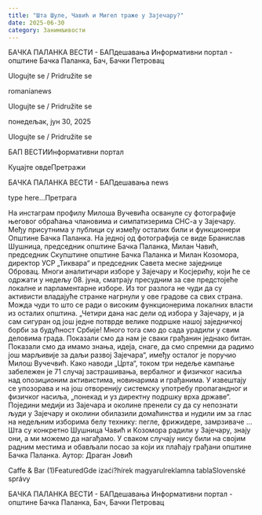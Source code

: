 ```yaml
---
title: "Шта Шуле, Чавић и Мигел траже у Зајечару?"
date: 2025-06-30
category: Занимљивости
---
```


БАЧКА ПАЛАНКА ВЕСТИ - БАПдешавања Информативни портал - општине Бачка Паланка, Бач, Бачки Петровац

Ulogujte se / Pridružite se

romanianews

Ulogujte se / Pridružite se

понедељак, јун 30, 2025

Ulogujte se / Pridružite se

БАП ВЕСТИИнформативни портал

Куцајте овдеПретражи

БАЧКА ПАЛАНКА ВЕСТИ - БАПдешавања news

type here...Претрага

На инстаграм профилу Милоша Вучевића освануле су фотографије његовог обраћања члановима и симпатизерима СНС-а у Зајечару. Међу присутнима у публици су између осталих били и функционери Општине Бачка Паланка. 
На једној од фотографија се виде Бранислав Шушница, председник општине Бачка Паланка, Милан Чавић, председник Скупштине општине Бачка Паланка и Милан Козомора, директор УСР „Тиквара“ и председник Савета месне заједнице Обровац.
Многи аналитичари изборе у Зајечару и Косјерићу, који ће се одржати у недељу 08. јуна, сматрају пресудним за све предстојеће локалне и парламентарне изборе. Из тог разлога не чуди да су активисти владајуће странке нагрнули у ове градове са свих страна. Можда чуди то што се ради о високим функционерима локалних власти из осталих општина.
„Четири дана нас дели од избора у Зајечару, и ја сам сигуран од још једне потврде велике подршке нашој заједничкој борби за будућност Србије! Много тога смо до сада урадили у свим деловима града. Показали смо да нам је сваки грађанин једнако битан. Показали смо да имамо знања, идеја, снаге, да смо спремни да радимо још марљивије за даљи развој Зајечара“, имеђу осталог је поручио Милош Вучечвић.
Како наводи „Црта“, током три недеље кампање забележен је 71 случај застрашивања, вербалног и физичког насиља над опозиционим активистима, новинарима и грађанима. У извештају се упозорава и на још отворенију системску употребу пропагандног и физичког насиља, „понекад и уз директну подршку врха државе“.
Поједини медији из Зајечара и околине пренели су да су непознати људи у Зајечару и околини обилазили домаћинства и нудили им за глас на недељним изборима белу технику: пегле, фрижидере, замрзиваче …
Шта су конкретно Шушница Чавић и Козомора радили у Зајечару, знају они, а ми можемо да нагађамо. У сваком случају нису били на својим радним местима и обављали посао за који их плаћају грађани општине Бачка Паланка.
Аутор: Драган Јовић

Caffe & Bar (1)FeaturedGde izaći?hírek magyarulreklamna tablaSlovenské správy

БАЧКА ПАЛАНКА ВЕСТИ - БАПдешавања Информативни портал - општине Бачка Паланка, Бач, Бачки Петровац
